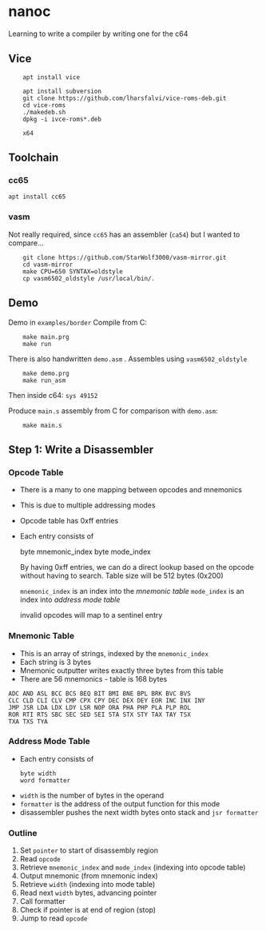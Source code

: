 # nanoc
Learning to write a compiler by writing one for the c64

## Vice
```
	apt install vice

	apt install subversion
	git clone https://github.com/lharsfalvi/vice-roms-deb.git
	cd vice-roms
	./makedeb.sh
	dpkg -i ivce-roms*.deb

	x64
```
## Toolchain
### cc65
`apt install cc65`

### vasm
Not really required, since `cc65` has an assembler (`ca54`) but I wanted to compare...
```
	git clone https://github.com/StarWolf3000/vasm-mirror.git
	cd vasm-mirror
	make CPU=650 SYNTAX=oldstyle
	cp vasm6502_oldstyle /usr/local/bin/.
```	

## Demo
Demo in `examples/border`
Compile from C:
```
	make main.prg
	make run
```
There is also handwritten `demo.asm` . Assembles using `vasm6502_oldstyle`
```
	make demo.prg
	make run_asm
```
Then inside c64: `sys 49152`

Produce `main.s` assembly from C for comparison with `demo.asm`:
```
	make main.s
```

## Step 1: Write a Disassembler
### Opcode Table
- There is a many to one mapping between opcodes and mnemonics
- This is due to multiple addressing modes
- Opcode table has 0xff entries
- Each entry consists of

  byte mnemonic_index
  byte mode_index

  By having 0xff entries, we can do a direct lookup based on the opcode without having to search. Table size will be 512 bytes (0x200)

  `mnemonic_index` is an index into the _mnemonic table_
  `mode_index` is an index into _address mode table_
  
  invalid opcodes will map to a sentinel entry

### Mnemonic Table
- This is an array of strings, indexed by the `mnemonic_index`
- Each string is 3 bytes
- Mnemonic outputter writes exactly three bytes from this table
- There are 56 mnemonics - table is 168 bytes
```
ADC AND ASL BCC BCS BEQ BIT BMI BNE BPL BRK BVC BVS
CLC CLD CLI CLV CMP CPX CPY DEC DEX DEY EOR INC INX INY
JMP JSR LDA LDX LDY LSR NOP ORA PHA PHP PLA PLP ROL
ROR RTI RTS SBC SEC SED SEI STA STX STY TAX TAY TSX
TXA TXS TYA
```

### Address Mode Table
- Each entry consists of
  ```
  byte width
  word formatter
  ```
- `width` is the number of bytes in the operand
- `formatter` is the address of the output function for this mode
- disassembler pushes the next width bytes onto stack and `jsr formatter`

### Outline

1. Set `pointer` to start of disassembly region
2. Read `opcode`
3. Retrieve `mnemonic_index` and `mode_index` (indexing into opcode table)
4. Output mnemonic (from mnemonic index)
5. Retrieve `width` (indexing into mode table)
6. Read next `width` bytes, advancing pointer
7. Call formatter
8. Check if pointer is at end of region (stop)
9. Jump to read `opcode`
